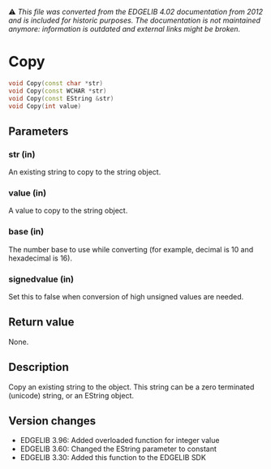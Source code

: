 :warning: _This file was converted from the EDGELIB 4.02 documentation from 2012 and is included for historic purposes. The documentation is not maintained anymore: information is outdated and external links might be broken._

# Copy


```c++
void Copy(const char *str) 
void Copy(const WCHAR *str) 
void Copy(const EString &str) 
void Copy(int value)
```

## Parameters
### str (in)
An existing string to copy to the string object.

### value (in)
A value to copy to the string object.

### base (in)
The number base to use while converting (for example, decimal is 10 and hexadecimal is 16).

### signedvalue (in)
Set this to false when conversion of high unsigned values are needed.

## Return value
None.

## Description
Copy an existing string to the object. This string can be a zero terminated (unicode) string, or an EString object.

## Version changes
- EDGELIB 3.96: Added overloaded function for integer value 
- EDGELIB 3.60: Changed the EString parameter to constant 
- EDGELIB 3.30: Added this function to the EDGELIB SDK

